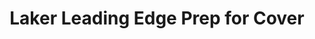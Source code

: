 ---
layout: post
title: Laker Leading Edge Prep for Cover
status: 
tags: [Build,Wings]
feature-img-remote: "https://res.cloudinary.com/tracstarr/image/upload/c_fill,g_auto,h_250,w_970/v1545770041/Kitfox/20190108_152343.jpg"
---